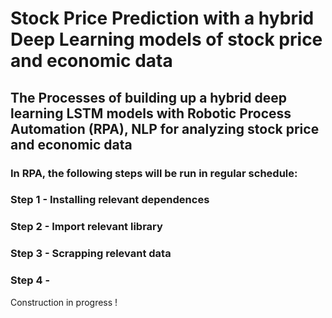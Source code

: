 # Stock Price Prediction with a hybrid Deep Learning models of stock price and economic data
## The Processes of building up a hybrid deep learning LSTM models with Robotic Process Automation (RPA), NLP for analyzing stock price and economic data

### In RPA, the following steps will be run in regular schedule:

### Step 1 - Installing relevant dependences

### Step 2 - Import relevant library

### Step 3 - Scrapping relevant data

### Step 4 - 

Construction in progress !
